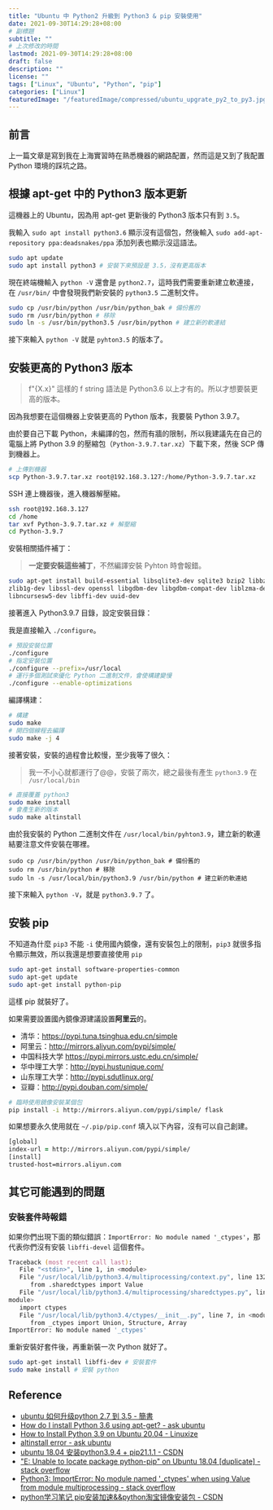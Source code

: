 ```yaml
---
title: "Ubuntu 中 Python2 升級到 Python3 & pip 安裝使用"
date: 2021-09-30T14:29:28+08:00
# 副標題
subtitle: ""
# 上次修改的時間
lastmod: 2021-09-30T14:29:28+08:00
draft: false
description: ""
license: ""
tags: ["Linux", "Ubuntu", "Python", "pip"]
categories: ["Linux"]
featuredImage: "/featuredImage/compressed/ubuntu_upgrate_py2_to_py3.jpg"
---
```


## 前言

上一篇文章是寫到我在上海實習時在熟悉機器的網路配置，然而這是又到了我配置 Python 環境的踩坑之路。

## 根據 apt-get 中的 Python3 版本更新

這機器上的 Ubuntu，因為用 apt-get 更新後的 Python3 版本只有到 `3.5`。

我輸入 `sudo apt install python3.6` 顯示沒有這個包，然後輸入 `sudo add-apt-repository ppa:deadsnakes/ppa` 添加列表也顯示沒這語法。

```zsh
sudo apt update
sudo apt install python3 # 安裝下來預設是 3.5，沒有更高版本
```

現在終端機輸入 `python -V` 還會是 `python2.7`，這時我們需要重新建立軟連接，在 `/usr/bin/` 中會發現我們新安裝的 `python3.5` 二進制文件。

```zsh
sudo cp /usr/bin/python /usr/bin/python_bak # 備份舊的
sudo rm /usr/bin/python # 移除
sudo ln -s /usr/bin/python3.5 /usr/bin/python # 建立新的軟連結
```
接下來輸入 `python -V` 就是 `pyhton3.5` 的版本了。

## 安裝更高的 Python3 版本

> f"{X.x}" 這樣的 f string 語法是 Python3.6 以上才有的。所以才想要裝更高的版本。

因為我想要在這個機器上安裝更高的 Python 版本，我要裝 Python 3.9.7。

由於要自己下載 Python，未編譯的包，然而有牆的限制，所以我建議先在自己的電腦上將 Python 3.9 的壓縮包（`Python-3.9.7.tar.xz`）下載下來，然後 SCP 傳到機器上。

```zsh
# 上傳到機器
scp Python-3.9.7.tar.xz root@192.168.3.127:/home/Python-3.9.7.tar.xz
```

SSH 連上機器後，進入機器解壓縮。

```zsh
ssh root@192.168.3.127
cd /home
tar xvf Python-3.9.7.tar.xz # 解壓縮
cd Python-3.9.7
```

安裝相關插件補丁：

> **一定要安裝這些補丁**，不然編譯安裝 Pyhton 時會報錯。

```zsh
sudo apt-get install build-essential libsqlite3-dev sqlite3 bzip2 libbz2-dev \
zlib1g-dev libssl-dev openssl libgdbm-dev libgdbm-compat-dev liblzma-dev libreadline-dev \
libncursesw5-dev libffi-dev uuid-dev
```

接著進入 Python3.9.7 目錄，設定安裝目錄：

我是直接輸入 `./configure`。

```zsh
# 預設安裝位置
./configure
# 指定安裝位置
./configure --prefix=/usr/local
# 運行多個測試來優化 Python 二進制文件，會使構建變慢
./configure --enable-optimizations
```

編譯構建：

```zsh
# 構建
sudo make
# 開四個線程去編譯
sudo make -j 4
```

接著安裝，安裝的過程會比較慢，至少我等了很久：

> 我一不小心就都運行了@@，安裝了兩次，總之最後有產生 `python3.9` 在 `/usr/local/bin`

```zsh
# 直接覆蓋 python3
sudo make install
# 會產生新的版本
sudo make altinstall
```

由於我安裝的 Python 二進制文件在 `/usr/local/bin/pyhton3.9`，建立新的軟連結要注意文件安裝在哪裡。

```
sudo cp /usr/bin/python /usr/bin/python_bak # 備份舊的
sudo rm /usr/bin/python # 移除
sudo ln -s /usr/local/bin/python3.9 /usr/bin/python # 建立新的軟連結
```

接下來輸入 `python -V`，就是 `python3.9.7` 了。

## 安裝 pip

不知道為什麼 `pip3` 不能 `-i` 使用國內鏡像，還有安裝包上的限制，`pip3` 就很多指令顯示無效，所以我還是想要直接使用 `pip`

```zsh
sudo apt-get install software-properties-common
sudo apt-get update
sudo apt-get install python-pip
```

這樣 pip 就裝好了。

如果需要設置國內鏡像源建議設置**阿里云**的。

- 清华：https://pypi.tuna.tsinghua.edu.cn/simple
- 阿里云：http://mirrors.aliyun.com/pypi/simple/
- 中国科技大学 https://pypi.mirrors.ustc.edu.cn/simple/
- 华中理工大学：http://pypi.hustunique.com/
- 山东理工大学：http://pypi.sdutlinux.org/
- 豆瓣：http://pypi.douban.com/simple/

```zsh
# 臨時使用鏡像安裝某個包
pip install -i http://mirrors.aliyun.com/pypi/simple/ flask
```

如果想要永久使用就在 `~/.pip/pip.conf` 填入以下內容，沒有可以自己創建。

```zsh
[global]
index-url = http://mirrors.aliyun.com/pypi/simple/
[install]
trusted-host=mirrors.aliyun.com
```

## 其它可能遇到的問題

### 安裝套件時報錯

如果你們出現下面的類似錯誤：`ImportError: No module named '_ctypes'`，那代表你們沒有安裝 `libffi-devel` 這個套件。

```zsh
Traceback (most recent call last):
   File "<stdin>", line 1, in <module>
   File "/usr/local/lib/python3.4/multiprocessing/context.py", line 132, in Value
      from .sharedctypes import Value
   File "/usr/local/lib/python3.4/multiprocessing/sharedctypes.py", line 10, in <
module>
   import ctypes
   File "/usr/local/lib/python3.4/ctypes/__init__.py", line 7, in <module>
      from _ctypes import Union, Structure, Array
ImportError: No module named '_ctypes'
```

重新安裝好套件後，再重新裝一次 Python 就好了。

```zsh
sudo apt-get install libffi-dev # 安裝套件
sudo make install # 安裝 python
```

## Reference

- [ubuntu 如何升级python 2.7 到 3.5 - 簡書](https://www.jianshu.com/p/2262cbe52b3c)
- [How do I install Python 3.6 using apt-get? - ask ubuntu](https://askubuntu.com/questions/865554/how-do-i-install-python-3-6-using-apt-get)
- [How to Install Python 3.9 on Ubuntu 20.04 - Linuxize](https://linuxize.com/post/how-to-install-python-3-9-on-ubuntu-20-04/)
- [altinstall error - ask ubuntu](https://askubuntu.com/questions/1047445/altinstall-error)
- [ubuntu 18.04 安装python3.9.4 + pip21.1.1 - CSDN](https://blog.csdn.net/zyklbr/article/details/116355040)
- ["E: Unable to locate package python-pip" on Ubuntu 18.04 [duplicate] - stack overflow](https://stackoverflow.com/questions/55422929/e-unable-to-locate-package-python-pip-on-ubuntu-18-04)
- [Python3: ImportError: No module named '_ctypes' when using Value from module multiprocessing - stack overflow](https://stackoverflow.com/questions/27022373/python3-importerror-no-module-named-ctypes-when-using-value-from-module-mul)
- [python学习笔记 pip安装加速&&python淘宝镜像安装包 - CSDN](https://blog.csdn.net/a12355556/article/details/108307340)